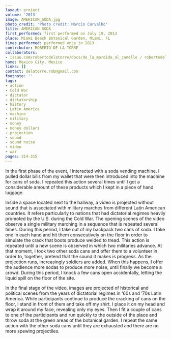 ```yaml
---
layout: project
volume: '2013'
image: AMERICAN_SODA.jpg
photo_credit: 'Photo credit: Marcio Carvalho'
title: AMERICAN SODA
first_performed: first performed on July 19, 2013
place: Miami Beach Botanical Garden, Miami, FL
times_performed: performed once in 2013
contributor: ROBERTO DE LA TORRE
collaborators:
- issuu.com/robertodelatorre/docs/de_la_mordida_al_camello / robertodelatorre.com
home: Mexico City, Mexico
links: []
contact: delatorre.rob@gmail.com
footnote: ''
tags:
- action
- Cold War
- dictator
- dictatorship
- history
- Latin America
- machine
- military
- money
- money dollars
- projection
- sound
- sound noise
- video
- war
pages: 314-315
---
```


In the first phase of the event, I interacted with a soda vending machine. I pulled dollar bills from my wallet that were then introduced into the machine for cans of soda. I repeated this action several times until I got a considerable amount of these products which I kept in a piece of hand luggage.

Inside a space located next to the hallway, a video is projected without sound that is associated with military marches from different Latin American countries. It refers particularly to nations that had dictatorial regimes heavily promoted by the U.S. during the Cold War. The opening scenes of the video observe a single military marching in a sequence that is repeated several times. During this period, I take out of my backpack two cans of soda. I take one in each hand and hit them consecutively on the floor in order to simulate the crack that boots produce welded to tread. This action is repeated until a new scene is observed in which two militaries advance. At that moment, I took two other soda cans and offer them to a volunteer in order to, together, pretend that the sound it makes is progress. As the projection runs, increasingly soldiers are added. When this happens, I offer the audience more sodas to produce more noise, until finally we become a crowd. During this period, I knock a few cans open accidentally, letting the liquid spill on the floor of the site.

In the final stage of the video, images are projected of historical and political scenes from the years of dictatorial regimes in ‘60s and ‘70s Latin America. While participants continue to produce the cracking of cans on the floor, I stand in front of them and take off my shirt. I place it on my head and wrap it around my face, revealing only my eyes. Then I fit a couple of cans to one of the participants and run quickly to the outside of the place and throw soda at the green areas of the botanical garden. I repeat the same action with the other soda cans until they are exhausted and there are no more spewing projectiles.
